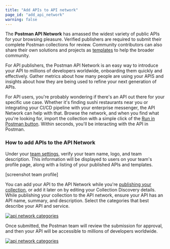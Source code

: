 ```yaml
---
title: "Add APIs to API network"
page_id: "add_api_network"
warning: false
---
```


The **Postman API Network** has amassed the widest variety of public APIs for your browsing pleasure. Verified publishers are required to submit their complete Postman collections for review. Community contributors can also share their own solutions and projects as [templates](/docs/postman_for_publishers/postman_templates/add_templates/) to help the broader community.

For API publishers, the Postman API Network is an easy way to introduce your API to millions of developers worldwide, onboarding them quickly and effectively. Gather metrics about how many people are using your APIS and insights about how they are being used to refine your next generation of APIs.

For API users, you're probably wondering if there's an API out there for your specific use case. Whether it's finding sushi restaurants near you or integrating your CI/CD pipeline with your enterprise messenger, the API Network can help with that. Browse the network, and when you find what you're looking for, import the collection with a simple click of the [Run in Postman button](/docs/postman_for_publishers/run_button/creating_run_button). Within seconds, you'll be interacting with the API in Postman.

### How to add APIs to the API Network

Under your [team settings](https://go.postman.co/settings/team/general), verify your team name, logo, and team description. This information will be displayed to users on your team's profile page, along with a listing of your published APIs and templates.

[screenshot team profile]

You can add your API to the API Network while you're [publishing your collection](/docs/postman/api_documentation/publishing_public_docs), or add it later on by editing your Collection Discovery details. While publishing your collection to the API network, ensure your API has an API name, summary, and description. Select the categories that best describe your API and service.

[![api network categories](https://s3.amazonaws.com/postman-static-getpostman-com/postman-docs/Add-to-API-Network.png)](https://s3.amazonaws.com/postman-static-getpostman-com/postman-docs/Add-to-API-Network.png)

Once submitted, the Postman team will review the submission for approval, and then your API will be accessible to millions of developers worldwide.

[![api network categories](https://s3.amazonaws.com/postman-static-getpostman-com/postman-docs/Add-to-API-Network2.png)](https://s3.amazonaws.com/postman-static-getpostman-com/postman-docs/Add-to-API-Network2.png)

